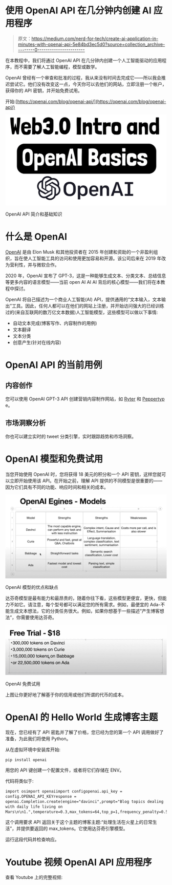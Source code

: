 # 使用 OpenAI API 在几分钟内创建 AI 应用程序

> 原文：<https://medium.com/nerd-for-tech/create-ai-application-in-minutes-with-openai-api-5e84bd3ec5d0?source=collection_archive---------0----------------------->

在本教程中，我们将通过 OpenAI API 在几分钟内创建一个人工智能驱动的应用程序，而不需要了解人工智能编程，模型或数学。

OpenAI 曾经有一个审查和批准的过程，我从来没有时间去完成它——所以我会推迟尝试它。他们没有改变这一点，今天你可以去他们的网站，立即注册一个帐户，获得你的 API 密钥，并开始免费试用。

开始:[https://openai.com/blog/openai-api/](https://openai.com/blog/openai-api/)

![](img/72238e0d2b85a94e968c494539410f50.png)

OpenAI API 简介和基础知识

# 什么是 OpenAI

[OpenAI](https://en.wikipedia.org/wiki/OpenAI) 是由 Elon Musk 和其他投资者在 2015 年创建和资助的一个非盈利组织，旨在使人工智能工具的访问和使用更加容易和开源。该公司后来在 2019 年改为营利性，并与微软合作。

2020 年，OpenAI 宣布了 GPT-3，这是一种能够生成文本、分类文本、总结信息等更多内容的语言模型——当前 open AI AI AI 背后的核心模型——我们将在本教程中探讨。

OpenAI 将自己描述为一个商业人工智能(AI) API，提供通用的“文本输入，文本输出”工具。因此，任何人都可以在他们的网站上注册，并开始访问强大的已经训练过的(来自互联网的数万亿文本数据)人工智能模型，这些模型可以做以下事情:

*   自动文本完成(博客写作、内容制作的用例)
*   文本翻译
*   文本分类
*   创意产生(针对在线内容)

# OpenAI API 的当前用例

## 内容创作

您可以使用 OpenAI GPT-3 API 创建营销内容制作网站，如 [Ryter](https://rytr.me/) 和 [Peppertyp](https://www.peppertype.ai/) e。

## 市场洞察分析

你也可以建立实时的 tweet 分类引擎，实时跟踪趋势和市场洞察。

# OpenAI 模型和免费试用

当您开始使用 OpenAI 时，您将获得 18 美元的积分和一个 API 密钥，这样您就可以立即开始使用该 API。在开始之前，理解 API 提供的不同模型是很重要的——因为它们具有不同的功能、响应时间和相关的成本。

![](img/ff8483b58ef0d8883c24a8059ff82dca.png)

OpenAI 模型的优点和缺点

达芬奇模型是最有能力和最昂贵的，随着你往下看，这些模型更便宜，更快，但能力不如它。请注意，每个型号都可以满足您的所有需求。例如，最便宜的 Ada-不能生成文本想法，它的分类任务很大。例如，如果你想基于一些描述“产生博客想法”，你需要使用达芬奇。

![](img/0bc3eb3d9c99600f49fe2df4995e6263.png)

OpenAI 免费试用

上图让你更好地了解基于你的信用或他们所谓的代币的成本。

# OpenAI 的 Hello World 生成博客主题

现在，您已经有了 API 密匙并了解了价格，您已经为您的第一个 API 调用做好了准备，为此我们将使用 Python。

从在虚拟环境中安装库开始:

```
pip install openai
```

用您的 API 键创建一个配置文件，或者将它们存储在 ENV。

代码将类似于:

```
import osimport openaiimport configopenai.api_key = config.OPENAI_API_KEYresponse = openai.Completion.create(engine="davinci",prompt="Blog topics dealing with daily life living on Mars\n\n1.",temperature=0.3,max_tokens=64,top_p=1,frequency_penalty=0.5,presence_penalty=0)print(response)
```

这个调用要求 API 返回关于这个主题的博客主题:“处理生活在火星上的日常生活”，并提供要返回的 max_tokens。它使用达芬奇引擎模型。

运行这段代码并检查响应。

# Youtube 视频 OpenAI API 应用程序

查看 Youtube 上的完整视频: